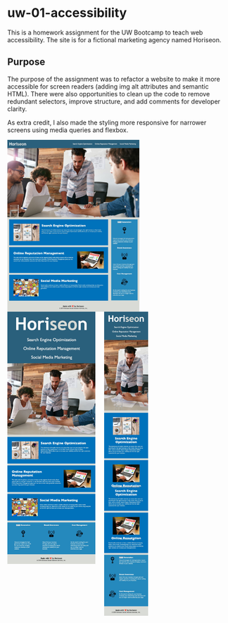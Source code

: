 # uw-01-accessibility
This is a homework assignment for the UW Bootcamp to teach web accessibility. The site is for a fictional marketing agency named Horiseon.

## Purpose

The purpose of the assignment was to refactor a website to make it more accessible for screen readers (adding img alt attributes and semantic HTML). There were also opportunities to clean up the code to remove redundant selectors, improve structure, and add comments for developer clarity.

As extra credit, I also made the styling more responsive for narrower screens using media queries and flexbox.

<img src="./screenshots/desktop.jpg" width="300px" style="vertical-align: top; padding-right: 20px;"><img src="./screenshots/tablet.jpg" width="200px" style="vertical-align: top; padding-right: 20px;"><img src="./screenshots/mobile.jpg" width="100px" style="vertical-align: top;">

